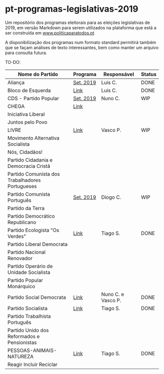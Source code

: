 # pt-programas-legislativas-2019

Um repositório dos programas eleitorais para as eleições legislativas de 2019, em versão Markdown para serem utilizados na plataforma que está a ser construída em www.politicaparatodos.pt

A disponibilização dos programas num formato standard permitirá também que se façam análises de texto interessantes, bem como manter um arquivo para consulta futura.

TO-DO:

| Nome do Partido| Programa | Responsável | Status |
|---|---|---|---|
| Aliança | [Set. 2019](https://partidoalianca.pt/wp-content/uploads/2019/09/PROGRAMA-FINAL.pdf)   | Luis C. | DONE |
| Bloco de Esquerda | [Link](https://programa2019.bloco.org/images/programa-com-fotos.pdf)|  Luis C. | DONE |
| CDS - Partido Popular|[Set. 2019](https://fazsentido.cds.pt/assets/programaeleitoral_legislativascds19.pdf) | Nuno C.| WIP|
| CHEGA  | [Link](https://partidochega.pt/wp-content/uploads/2019/09/PROGRAMA_POL%C3%8DTICO_2019_CHEGA-2.pdf) | | |
| Iniciativa Liberal |  |  |  |
| Juntos pelo Povo | | | |
| LIVRE | [Link](https://partidolivre.pt/legislativas2019/programa) | Vasco P. | WIP |
| Movimento Alternativa Socialista |  |  |  |
| Nós, Cidadãos! |  |  |  |
| Partido Cidadania e Democracia Cristã |  |  |  |
| Partido Comunista dos Trabalhadores Portugueses |  |  |  |
| Partido Comunista Português | [Set. 2019](https://www.cdu.pt/2019/pdf/programa_eleitoral_pcp.pdf) | Diogo C.|  WIP|
| Partido da Terra  | |  |  |
| Partido Democrático Republicano |  |  |  |
| Partido Ecologista "Os Verdes" | [Link](http://www.osverdes.pt/media/Legislativas_2019/12_compromissos_Legislativas2019_PEV.pdf)| Tiago S. | DONE   |
| Partido Liberal Democrata  | |  | |
| Partido Nacional Renovador |  |  |  |
| Partido Operário de Unidade Socialista |  |  | |
| Partido Popular Monárquico | |  | |
| Partido Social Democrata | [Link](https://app.box.com/s/x8mh7ycebkpityah14hj6awgue3v0e9j) | Nuno C. e Vasco P. | DONE |
| Partido Socialista | [Link](https://www.ps.pt/programa-eleitoral-ps-legislativas2019.pdf) | Tiago S.    | DONE|
| Partido Trabalhista Português  |   |    |    |
| Partido Unido dos Reformados e Pensionistas  |  |  |  |
| PESSOAS-ANIMAIS-NATUREZA | [Link](https://pan.com.pt/eleicoes/eleicoes-legislativas-2019/programa-eleitoral/) | Tiago S. | DONE  |
| Reagir Incluir Reciclar | | |  |
